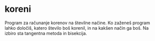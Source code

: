 # koreni
Program za računanje korenov na številne načine.
Ko zaženeš program lahko določiš, katero število boš korenil, in na kakšen način ga boš.
Na izbiro sta tangentna metoda in bisekcija.
